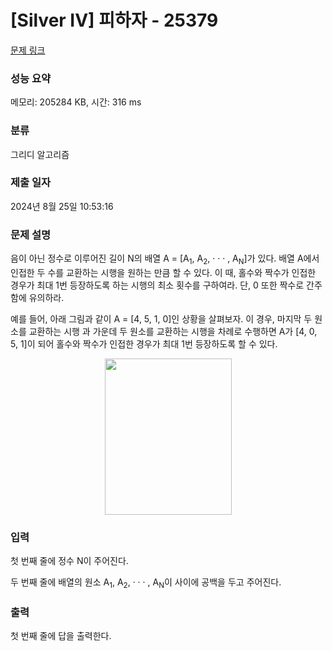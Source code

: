 # [Silver IV] 피하자 - 25379 

[문제 링크](https://www.acmicpc.net/problem/25379) 

### 성능 요약

메모리: 205284 KB, 시간: 316 ms

### 분류

그리디 알고리즘

### 제출 일자

2024년 8월 25일 10:53:16

### 문제 설명

<p>음이 아닌 정수로 이루어진 길이 N의 배열 A = [A<sub>1</sub>, A<sub>2</sub>, · · · , A<sub>N</sub>]가 있다. 배열 A에서 인접한 두 수를 교환하는 시행을 원하는 만큼 할 수 있다. 이 때, 홀수와 짝수가 인접한 경우가 최대 1번 등장하도록 하는 시행의 최소 횟수를 구하여라. 단, 0 또한 짝수로 간주함에 유의하라.</p>

<p>예를 들어, 아래 그림과 같이 A = [4, 5, 1, 0]인 상황을 살펴보자. 이 경우, 마지막 두 원소를 교환하는 시행 과 가운데 두 원소를 교환하는 시행을 차례로 수행하면 A가 [4, 0, 5, 1]이 되어 홀수와 짝수가 인접한 경우가 최대 1번 등장하도록 할 수 있다.</p>

<p style="text-align: center;"><img alt="" src="https://upload.acmicpc.net/f67afa9a-1465-4db3-8bb4-29e6d107cec5/-/preview/" style="width: 203px; height: 250px;"></p>

### 입력 

 <p>첫 번째 줄에 정수 N이 주어진다.</p>

<p>두 번째 줄에 배열의 원소 A<sub>1</sub>, A<sub>2</sub>, · · · , A<sub>N</sub>이 사이에 공백을 두고 주어진다.</p>

### 출력 

 <p>첫 번째 줄에 답을 출력한다.</p>

